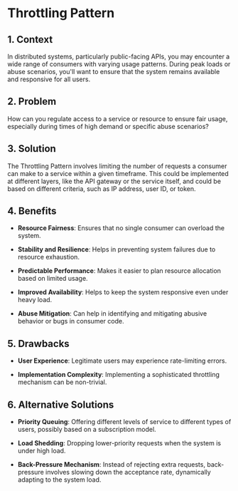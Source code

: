 # Throttling Pattern


## 1. Context

In distributed systems, particularly public-facing APIs, you may encounter a wide range of consumers with varying usage patterns. During peak loads or abuse scenarios, you'll want to ensure that the system remains available and responsive for all users.


## 2. Problem

How can you regulate access to a service or resource to ensure fair usage, especially during times of high demand or specific abuse scenarios?


## 3. Solution

The Throttling Pattern involves limiting the number of requests a consumer can make to a service within a given timeframe. This could be implemented at different layers, like the API gateway or the service itself, and could be based on different criteria, such as IP address, user ID, or token.


## 4. Benefits

- **Resource Fairness**: Ensures that no single consumer can overload the system.

- **Stability and Resilience**: Helps in preventing system failures due to resource exhaustion.

- **Predictable Performance**: Makes it easier to plan resource allocation based on limited usage.

- **Improved Availability**: Helps to keep the system responsive even under heavy load.

- **Abuse Mitigation**: Can help in identifying and mitigating abusive behavior or bugs in consumer code.


## 5. Drawbacks

- **User Experience**: Legitimate users may experience rate-limiting errors.

- **Implementation Complexity**: Implementing a sophisticated throttling mechanism can be non-trivial.


## 6. Alternative Solutions

- **Priority Queuing**: Offering different levels of service to different types of users, possibly based on a subscription model.

- **Load Shedding**: Dropping lower-priority requests when the system is under high load.

- **Back-Pressure Mechanism**: Instead of rejecting extra requests, back-pressure involves slowing down the acceptance rate, dynamically adapting to the system load.
